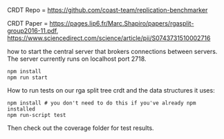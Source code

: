 CRDT Repo = https://github.com/coast-team/replication-benchmarker 

CRDT Paper = https://pages.lip6.fr/Marc.Shapiro/papers/rgasplit-group2016-11.pdf, 
https://www.sciencedirect.com/science/article/pii/S0743731510002716


how to start the central server that brokers connections between servers. The server currently runs on localhost port 2718.

```
npm install
npm run start
```

How to run tests on our rga split tree crdt and the data structures it uses:

```
npm install # you don't need to do this if you've already npm installed
npm run-script test
```

Then check out the coverage folder for test results.

